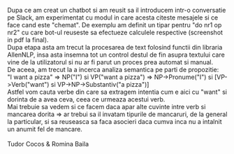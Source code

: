 Dupa ce am creat un chatbot si am reusit sa il introducem intr-o conversatie pe Slack, am experimentat cu modul in care acesta
citeste mesajele si ce face cand este "chemat". De exemplu am definit un tipar pentru "do nr1 op nr2" cu care bot-ul reuseste sa efectueze
calculele respective (screenshot in pdf la final).<br />
Dupa etapa asta am trecut la procesarea de text folosind functii din libraria AllenNLP, insa asta insemna tot un control destul de fin
asupra textului care vine de la utilizatorul si nu ar fi parut un proces prea automat si manual.<br />
De aceea, am trecut la a incerca analiza semantica pe parti de propozitie:<br />
"I want a pizza" => NP("I") si VP("want a pizza") => NP->Pronume("I") si [VP->Verb("want") si VP->NP->Substantiv("a pizza")]<br />
Astfel vom cauta verbe din care sa extragem intentia cum e aici cu "want" si dorinta de a avea ceva, ceea ce urmeaza acestui verb.<br />
Mai trebuie sa vedem si ce facem daca apar alte cuvinte intre verb si mancarea dorita => ar trebui sa il invatam tipurile de mancaruri,
de la general la particular, si sa reuseasca sa faca asocieri daca cumva inca nu a intalnit un anumit fel de mancare.<br />
<br />
Tudor Cocos & Romina Baila
